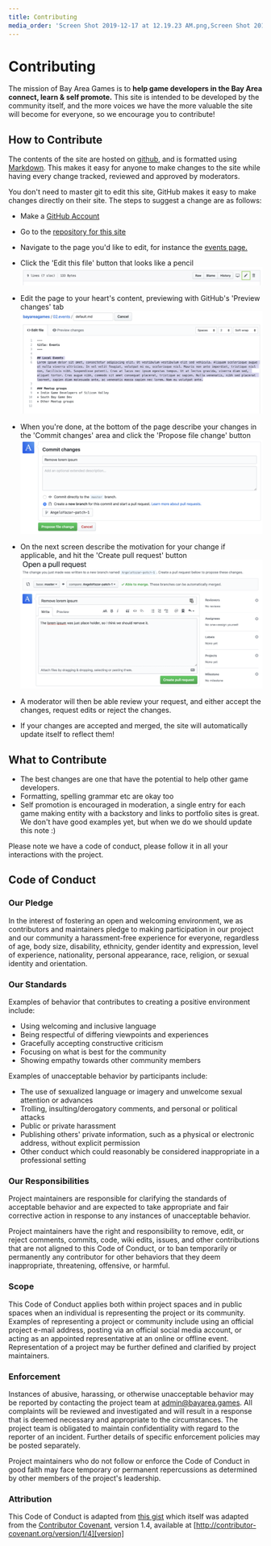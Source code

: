 ```yaml
---
title: Contributing
media_order: 'Screen Shot 2019-12-17 at 12.19.23 AM.png,Screen Shot 2019-12-17 at 12.20.50 AM.png,Screen Shot 2019-12-18 at 6.10.28 PM.png,Screen Shot 2019-12-17 at 9.37.28 PM.png'
---
```


# Contributing

The mission of Bay Area Games is to **help game developers in the Bay Area connect, learn & self promote.**
This site is intended to be developed by the community itself, and the more voices we have the more valuable the site will become for everyone, so we encourage you to contribute!

## How to Contribute

The contents of the site are hosted on [github](https://github.com/AngeloYazar/bayareagames), and is formatted using [Markdown](https://learn.getgrav.org/16/content/markdown).
This makes it easy for anyone to make changes to the site while having every change tracked, reviewed and approved by moderators.

You don't need to master git to edit this site, GitHub makes it easy to make changes directly on their site.
The steps to suggest a change are as follows:
- Make a [GitHub Account](https://github.com/join)

- Go to the [repository for this site](https://github.com/bayareagames/bayareagames)

- Navigate to the page you'd like to edit, for instance the [events page.](https://github.com/AngeloYazar/bayareagames/blob/master/02.events/default.md)

- Click the 'Edit this file' button that looks like a pencil
![](01_edit_button.png)

- Edit the page to your heart's content, previewing with GitHub's 'Preview changes' tab
![](02_edit.png)

- When you're done, at the bottom of the page describe your changes in the 'Commit changes' area and click the 'Propose file change' button
![](03_commit.png)

- On the next screen describe the motivation for your change if applicable, and hit the 'Create pull request' button
![](04_pull_request.png)

- A moderator will then be able review your request, and either accept the changes, request edits or reject the changes.

- If your changes are accepted and merged, the site will automatically update itself to reflect them!

## What to Contribute

* The best changes are one that have the potential to help other game developers.
* Formatting, spelling grammar etc are okay too
* Self promotion is encouraged in moderation, a single entry for each game making entity with a backstory and links to portfolio sites is great. We don't have good examples yet, but when we do we should update this note :)

Please note we have a code of conduct, please follow it in all your interactions with the project.

## Code of Conduct

### Our Pledge

In the interest of fostering an open and welcoming environment, we as
contributors and maintainers pledge to making participation in our project and
our community a harassment-free experience for everyone, regardless of age, body
size, disability, ethnicity, gender identity and expression, level of experience,
nationality, personal appearance, race, religion, or sexual identity and
orientation.

### Our Standards

Examples of behavior that contributes to creating a positive environment
include:

* Using welcoming and inclusive language
* Being respectful of differing viewpoints and experiences
* Gracefully accepting constructive criticism
* Focusing on what is best for the community
* Showing empathy towards other community members

Examples of unacceptable behavior by participants include:

* The use of sexualized language or imagery and unwelcome sexual attention or
advances
* Trolling, insulting/derogatory comments, and personal or political attacks
* Public or private harassment
* Publishing others' private information, such as a physical or electronic
  address, without explicit permission
* Other conduct which could reasonably be considered inappropriate in a
  professional setting

### Our Responsibilities

Project maintainers are responsible for clarifying the standards of acceptable
behavior and are expected to take appropriate and fair corrective action in
response to any instances of unacceptable behavior.

Project maintainers have the right and responsibility to remove, edit, or
reject comments, commits, code, wiki edits, issues, and other contributions
that are not aligned to this Code of Conduct, or to ban temporarily or
permanently any contributor for other behaviors that they deem inappropriate,
threatening, offensive, or harmful.

### Scope

This Code of Conduct applies both within project spaces and in public spaces
when an individual is representing the project or its community. Examples of
representing a project or community include using an official project e-mail
address, posting via an official social media account, or acting as an appointed
representative at an online or offline event. Representation of a project may be
further defined and clarified by project maintainers.

### Enforcement

Instances of abusive, harassing, or otherwise unacceptable behavior may be
reported by contacting the project team at admin@bayarea.games. All
complaints will be reviewed and investigated and will result in a response that
is deemed necessary and appropriate to the circumstances. The project team is
obligated to maintain confidentiality with regard to the reporter of an incident.
Further details of specific enforcement policies may be posted separately.

Project maintainers who do not follow or enforce the Code of Conduct in good
faith may face temporary or permanent repercussions as determined by other
members of the project's leadership.

### Attribution

This Code of Conduct is adapted from [this gist](https://gist.github.com/PurpleBooth/b24679402957c63ec426) which itself was adapted from the [Contributor Covenant][homepage], version 1.4,
available at [http://contributor-covenant.org/version/1/4][version]

[homepage]: http://contributor-covenant.org
[version]: http://contributor-covenant.org/version/1/4/